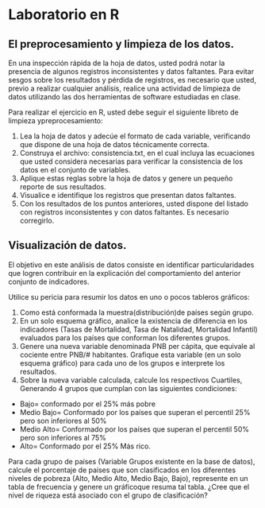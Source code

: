 # Laboratorio en R

## El preprocesamiento y limpieza de los datos.

En  una  inspección  rápida  de  la  hoja  de  datos,  usted  podrá  notar  la  presencia  de  algunos  registros inconsistentes y datos faltantes. Para evitar sesgos sobre los resultados y pérdida de registros, es necesario que usted, previo a realizar cualquier análisis, realice una actividad de limpieza de datos utilizando las dos herramientas de software estudiadas en clase.

Para realizar el ejercicio en R, usted debe seguir el siguiente libreto de limpieza ypreprocesamiento:
  1. Lea la hoja de datos y adecúe el formato de cada variable, verificando que dispone de una hoja de datos técnicamente correcta.
  2. Construya el archivo: consistencia.txt, en el cual incluya las ecuaciones que usted considera necesarias para verificar la consistencia de los datos     en el conjunto de variables.
  3. Aplique estas reglas sobre la hoja de datos y genere un pequeño reporte de sus resultados.
  4. Visualice e identifique los registros que presentan datos     faltantes.
  5. Con los resultados de los puntos anteriores, usted dispone del listado con registros inconsistentes y con datos faltantes. Es necesario corregirlo.
  
## Visualización de datos.

El  objetivo  en  este  análisis  de  datos  consiste  en  identificar  particularidades  que  logren  contribuir  en  la explicación del comportamiento del anterior conjunto de indicadores. 

Utilice su pericia para resumir los datos en uno o pocos tableros gráficos:

  1. Como está conformada la muestra(distribución)de países según grupo.
  2. En un solo esquema gráfico, analice la existencia de diferencia en los indicadores (Tasas de Mortalidad, Tasa de Natalidad, Mortalidad Infantil)         evaluados para los países que conforman los diferentes grupos. 
  3. Genere una nueva variable denominada PNB per cápita, que equivale al cociente entre PNB/# habitantes. Grafique esta variable (en un solo esquema         gráfico) para cada uno de los grupos e interprete los resultados. 
  4. Sobre la nueva variable calculada, calcule los respectivos Cuartiles, Generando 4 grupos que cumplan con las siguientes condiciones: 
   
   * Bajo= conformado por el 25% más pobre 
   * Medio Bajo= Conformado por los países que superan el percentil 25% pero son inferiores al 50% 
   * Medio Alto= Conformado por los países que superan el percentil 50% pero son inferiores al 75% 
   * Alto= Conformado por el 25% Más rico. 

Para cada grupo de países (Variable Grupos existente en la base de datos), calcule el porcentaje de países que son clasificados en los diferentes niveles de pobreza (Alto, Medio Alto, Medio Bajo, Bajo), represente en  un  tabla  de  frecuencia  y  genere  un gráficoque  resuma  tal  tabla. ¿Cree  que  el  nivel  de  riqueza  está asociado con el grupo de clasificación?
